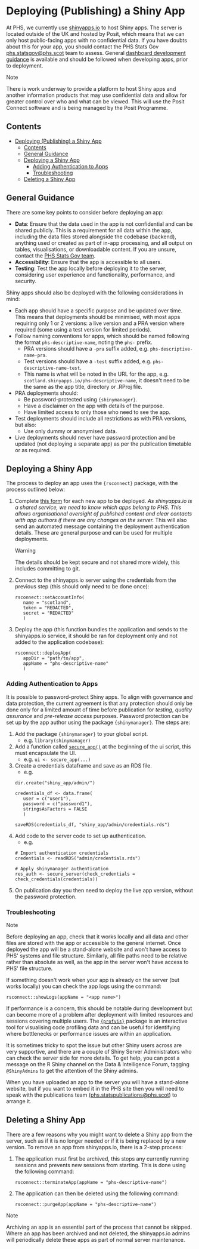 # Deploying (Publishing) a Shiny App

At PHS, we currently use [shinyapps.io](http://shinyapps.io) to host Shiny apps. The server is located outside of the UK and hosted by Posit, which means that we can only host public-facing apps with no confidential data. If you have doubts about this for your app, you should contact the PHS Stats Gov [phs.statsgov@phs.scot](mailto:phs.statsgov@phs.scot) team to assess. General [dashboard development guidance](https://public-health-scotland.github.io/knowledge-base/docs/Information%20Sharing?doc=Dashboard%20development%20guidance.md) is available and should be followed when developing apps, prior to deployment.

> [!NOTE]
> There is work underway to provide a platform to host Shiny apps and another information products that may use confidential data and allow for greater control over who and what can be viewed. This will use the Posit Connect software and is being managed by the Posit Programme.

## Contents

- [Deploying (Publishing) a Shiny App](#deploying-publishing-a-shiny-app)
  - [Contents](#contents)
  - [General Guidance](#general-guidance)
  - [Deploying a Shiny App](#deploying-a-shiny-app)
    - [Adding Authentication to Apps](#adding-authentication-to-apps)
    - [Troubleshooting](#troubleshooting)
  - [Deleting a Shiny App](#deleting-a-shiny-app)

## General Guidance

There are some key points to consider before deploying an app:

- **Data**: Ensure that the data used in the app is not confidential and can be shared publicly. This is a requirement for all data within the app, including the data files stored alongside the codebase (backend), anything used or created as part of in-app processing, and all output on tables, visualisations, or downloadable content. If you are unsure, contact the [PHS Stats Gov team](mailto:phs.statsgov@phs.scot).
- **Accessibility**: Ensure that the app is accessible to all users.
- **Testing**: Test the app locally before deploying it to the server, considering user experience and functionality, performance, and security.

Shiny apps should also be deployed with the following considerations in mind:

- Each app should have a specific purpose and be updated over time. This means that deployments should be minimised, with most apps requiring only 1 or 2 versions: a live version and a PRA version where required (some using a test version for limited periods).
- Follow naming conventions for apps, which should be named following the format `phs-descriptive-name`, noting the `phs-` prefix.
  - PRA versions should have a `-pra` suffix added, e.g. `phs-descriptive-name-pra`.
  - Test versions should have a `-test` suffix added, e.g. `phs-descriptive-name-test`.
  - This name is what will be noted in the URL for the app, e.g. `scotland.shinyapps.io/phs-descriptive-name`, it doesn't need to be the same as the app title, directory or .RProj file.
- PRA deployments should:
  - Be password-protected using `{shinymanager}`.
  - Have a disclaimer on the app with details of the purpose.
  - Have limited access to only those who need to see the app.
- Test deployments should include all restrictions as with PRA versions, but also:
  - Use only dummy or anonymised data.
- Live deployments should never have password protection and be updated (not deploying a separate app) as per the publication timetable or as required.

## Deploying a Shiny App

The process to deploy an app uses the `{rsconnect}` package, with the process outlined below:

1. Complete [this form](https://forms.office.com/e/shBeTxkvBD) for each new app to be deployed.
   _As shinyapps.io is a shared service, we need to know which apps belong to PHS. This allows organisational oversight of published content and clear contacts with app authors if there are any changes on the server._
   This will also send an automated message containing the deployment authentication details. These are general purpose and can be used for multiple deployments.
   > [!WARNING]
   > The details should be kept secure and not shared more widely, this includes committing to git.
2. Connect to the shinyapps.io server using the credentials from the previous step (this should only need to be done once):
   ```
   rsconnect::setAccountInfo(
      name = "scotland",
      token = "REDACTED",
      secret = "REDACTED"
      )
   ```
3. Deploy the app (this function bundles the application and sends to the shinyapps.io service, it should be ran for deployment only and not added to the application codebase):
   ```
   rsconnect::deployApp(
      appDir = "path/to/app",
      appName = "phs-descriptive-name"
      )
   ```

### Adding Authentication to Apps

It is possible to password-protect Shiny apps. To align with governance and data protection, the current agreement is that any protection should only be done only for a limited amount of time before publication for _testing_, _quality assurance_ and _pre-release access_ purposes. Password protection can be set up by the app author using the package `{shinymanager}`. The steps are:

1. Add the package `{shinymanager}` to your global script.
   - e.g. `library(shinymanager)`
2. Add a function called [`secure_app()`](https://search.r-project.org/CRAN/refmans/shinymanager/html/secure-app.html) at the beginning of the ui script, this must encapsulate the UI.
   - e.g. `ui <- secure_app(...)`
3. Create a credentials dataframe and save as an RDS file.
   - e.g.
   ```
   dir.create("shiny_app/admin/")

   credentials_df <- data.frame(
      user = c("user1"),
      password = c("password1"),
      stringsAsFactors = FALSE
      )

   saveRDS(credentials_df, "shiny_app/admin/credentials.rds")
   ```
4. Add code to the server code to set up authentication.
   - e.g.
   ```
   # Import authentication credentials
   credentials <- readRDS("admin/credentials.rds")

   # Apply shinymanager authentication
   res_auth <- secure_server(check_credentials = check_credentials(credentials))
   ``` 
5. On publication day you then need to deploy the live app version, without the password protection.

### Troubleshooting

> [!NOTE]
> Before deploying an app, check that it works locally and all data and other files are stored with the app or accessible to the general internet. Once deployed the app will be a stand-alone website and won't have access to PHS' systems and file structure.
> Similarly, all file paths need to be relative rather than absolute as well, as the app in the server won't have access to PHS' file structure.

If something doesn't work when your app is already on the server (but works locally) you can check the app logs using the command:  

`rsconnect::showLogs(appName = "<app name>")`

If performance is a concern, this should be notable during development but can become more of a problem after deployment with limited resources and sessions covering multiple users. The [`{profvis}`](https://profvis.r-lib.org/index.html) package is an interactive tool for visualising code profiling data and can be useful for identifying where bottlenecks or performance issues are within an application.

It is sometimes tricky to spot the issue but other Shiny users across are very supportive, and there are a couple of Shiny Server Administrators who can check the server side for more details. To get help, you can post a message on the R Shiny channel on the Data & Intelligence Forum, tagging `@ShinyAdmins` to get the attention of the Shiny admins.

When you have uploaded an app to the server you will have a stand-alone website, but if you want to embed it in the PHS site then you will need to speak with the publications team (<phs.statspublications@phs.scot>) to arrange it.  

## Deleting a Shiny App

There are a few reasons why you might want to delete a Shiny app from the server, such as if it is no longer needed or if it is being replaced by a new version. To remove an app from shinyapps.io, there is a 2-step process:

1. The application must first be archived, this stops any currently running sessions and prevents new sessions from starting. This is done using the following command:
   ```
   rsconnect::terminateApp(appName = "phs-descriptive-name")
   ```
2. The application can then be deleted using the following command:
   ```
   rsconnect::purgeApp(appName = "phs-descriptive-name")
   ```

> [!NOTE]
> Archiving an app is an essential part of the process that cannot be skipped. Where an app has been archived and not deleted, the shinyapps.io admins will periodically delete these apps as part of normal server maintenance.
